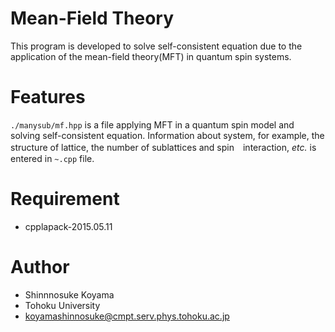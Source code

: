# Mean-Field Theory
This program is developed to solve self-consistent equation due to the application of the mean-field theory(MFT) in quantum spin systems.
 
# Features
`./manysub/mf.hpp` is a file applying MFT in a quantum spin model and solving self-consistent equation. Information about system, for example, the structure of lattice, the number of sublattices and spin　interaction, *etc.* is entered in `~.cpp` file.
 
# Requirement
* cpplapack-2015.05.11
 
# Author
* Shinnnosuke Koyama
* Tohoku University
* koyamashinnosuke@cmpt.serv.phys.tohoku.ac.jp
